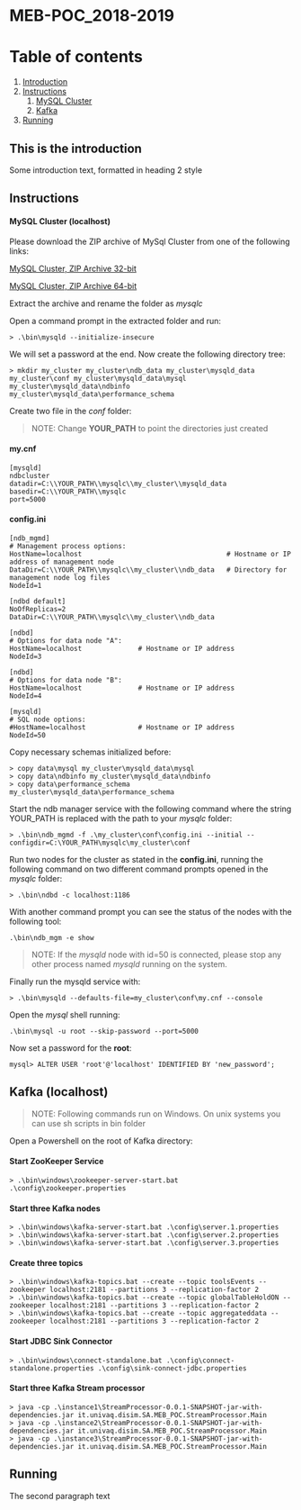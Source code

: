 # MEB-POC_2018-2019

# Table of contents
1. [Introduction](#introduction)
2. [Instructions](#instructions)
    1. [MySQL Cluster](#mysql)
    2. [Kafka](#kafka)
3. [Running](#running)

## This is the introduction <a name="introduction"></a>
Some introduction text, formatted in heading 2 style

## Instructions <a name="instructions"></a>

#### MySQL Cluster (localhost) <a name="mysql"></a>

Please download the ZIP archive of MySql Cluster from one of the following links:

[MySQL Cluster, ZIP Archive 32-bit](https://dev.mysql.com/downloads/file/?id=484007)

[MySQL Cluster, ZIP Archive 64-bit](https://dev.mysql.com/downloads/file/?id=484008)

Extract the archive and rename the folder as *mysqlc*

Open a command prompt in the extracted folder and run:

```
> .\bin\mysqld --initialize-insecure
```
We will set a password at the end. Now create the following directory tree:
```
> mkdir my_cluster my_cluster\ndb_data my_cluster\mysqld_data my_cluster\conf my_cluster\mysqld_data\mysql my_cluster\mysqld_data\ndbinfo my_cluster\mysqld_data\performance_schema
```
Create two file in the *conf* folder:
> NOTE: Change **YOUR_PATH** to point the directories just created

#### my.cnf
```
[mysqld]
ndbcluster
datadir=C:\\YOUR_PATH\\mysqlc\\my_cluster\\mysqld_data
basedir=C:\\YOUR_PATH\\mysqlc
port=5000
```
#### config.ini
```
[ndb_mgmd]
# Management process options:
HostName=localhost                                    # Hostname or IP address of management node
DataDir=C:\\YOUR_PATH\\mysqlc\\my_cluster\\ndb_data   # Directory for management node log files
NodeId=1

[ndbd default]
NoOfReplicas=2
DataDir=C:\\YOUR_PATH\\mysqlc\\my_cluster\\ndb_data

[ndbd]
# Options for data node "A":	
HostName=localhost              # Hostname or IP address
NodeId=3

[ndbd]
# Options for data node "B":
HostName=localhost              # Hostname or IP address
NodeId=4

[mysqld]
# SQL node options:
#HostName=localhost             # Hostname or IP address
NodeId=50
```
Copy necessary schemas initialized before:
```
> copy data\mysql my_cluster\mysqld_data\mysql
> copy data\ndbinfo my_cluster\mysqld_data\ndbinfo
> copy data\performance_schema my_cluster\mysqld_data\performance_schema
```
Start the ndb manager service with the following command where the string YOUR_PATH is replaced with the path to your *mysqlc* folder:
```
> .\bin\ndb_mgmd -f .\my_cluster\conf\config.ini --initial --configdir=C:\YOUR_PATH\mysqlc\my_cluster\conf
```

Run two nodes for the cluster as stated in the **config.ini**, running the following command on two different command prompts opened in the *mysqlc* folder:
```
> .\bin\ndbd -c localhost:1186
```
With another command prompt you can see the status of the nodes with the following tool:
```
.\bin\ndb_mgm -e show
```
> NOTE: If the *mysqld* node with id=50 is connected, please stop any other process named *mysqld* running on the system. 

Finally run the mysqld service with:
```
> .\bin\mysqld --defaults-file=my_cluster\conf\my.cnf --console
```
Open the *mysql* shell running:
```
.\bin\mysql -u root --skip-password --port=5000
```
Now set a password for the **root**:
```
mysql> ALTER USER 'root'@'localhost' IDENTIFIED BY 'new_password';
```

## Kafka (localhost) <a name="kafka"></a>

> NOTE: Following commands run on Windows. On unix systems you can use sh scripts in bin folder 

Open a Powershell on the root of Kafka directory:

#### Start ZooKeeper Service

```
> .\bin\windows\zookeeper-server-start.bat .\config\zookeeper.properties
```
#### Start three Kafka nodes 

```
> .\bin\windows\kafka-server-start.bat .\config\server.1.properties
> .\bin\windows\kafka-server-start.bat .\config\server.2.properties
> .\bin\windows\kafka-server-start.bat .\config\server.3.properties
```
#### Create three topics

```
> .\bin\windows\kafka-topics.bat --create --topic toolsEvents --zookeeper localhost:2181 --partitions 3 --replication-factor 2
> .\bin\windows\kafka-topics.bat --create --topic globalTableHoldON --zookeeper localhost:2181 --partitions 3 --replication-factor 2
> .\bin\windows\kafka-topics.bat --create --topic aggregateddata --zookeeper localhost:2181 --partitions 3 --replication-factor 2
```
#### Start JDBC Sink Connector

```
> .\bin\windows\connect-standalone.bat .\config\connect-standalone.properties .\config\sink-connect-jdbc.properties
```
#### Start three Kafka Stream processor
```
> java -cp .\instance1\StreamProcessor-0.0.1-SNAPSHOT-jar-with-dependencies.jar it.univaq.disim.SA.MEB_POC.StreamProcessor.Main
> java -cp .\instance2\StreamProcessor-0.0.1-SNAPSHOT-jar-with-dependencies.jar it.univaq.disim.SA.MEB_POC.StreamProcessor.Main
> java -cp .\instance3\StreamProcessor-0.0.1-SNAPSHOT-jar-with-dependencies.jar it.univaq.disim.SA.MEB_POC.StreamProcessor.Main
```

## Running <a name="running"></a>
The second paragraph text

